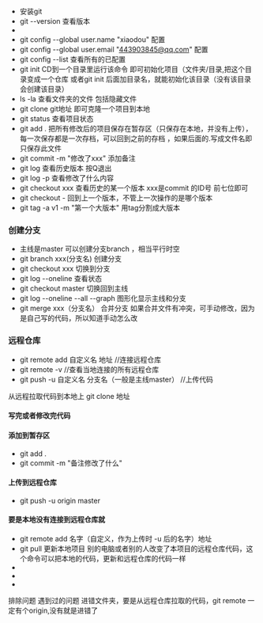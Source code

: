# 
+ 安装git
+ git --version 查看版本
+ 
+ git config --global user.name "xiaodou" 配置
+ git config --global user.email "443903845@qq.com" 配置
+ git config --list  查看所有的已配置
+ git init  CD到一个目录里运行该命令 即可初始化项目（文件夹/目录,把这个目录变成一个仓库 或者git init 后面加目录名，就能初始化该目录（没有该目录会创建该目录）
+ ls -la 查看文件夹的文件 包括隐藏文件
+ git clone git地址  即可克隆一个项目到本地
+ git status 查看项目状态
+ git add . 把所有修改后的项目保存在暂存区（只保存在本地，并没有上传），每一次保存都是一次存档，可以回到之前的存档 ，如果后面的.写成文件名即只保存此文件
+ git commit -m "修改了xxx"  添加备注
+ git log 查看历史版本 按Q退出
+ git log -p 查看修改了什么内容 
+ git checkout xxx 查看历史的某一个版本 xxx是commit 的ID号 前七位即可
+ git checkout - 回到上一个版本，不管上一次操作的是哪个版本 
+ git tag -a v1 -m "第一个大版本"  用tag分割成大版本

### 创建分支
+ 主线是master 可以创建分支branch ，相当平行时空
+ git branch xxx(分支名)  创建分支
+ git checkout xxx    切换到分支
+ git log --oneline 查看状态
+ git checkout master 切换回到主线
+ git log --oneline --all --graph 图形化显示主线和分支 
+ git merge xxx（分支名） 合并分支 如果合并文件有冲突，可手动修改，因为是自己写的代码，所以知道手动怎么改

### 远程仓库
+ git remote add 自定义名 地址   //连接远程仓库
+ git remote -v  //查看当地连接的所有远程仓库
+ git push -u 自定义名 分支名（一般是主线master） //上传代码



从远程拉取代码到本地上
git clone 地址

#### 写完或者修改完代码
#### 添加到暂存区
+ git add . 
+ git commit -m "备注修改了什么"

#### 上传到远程仓库
+ git push -u origin master

#### 要是本地没有连接到远程仓库就
+ git remote add 名字（自定义，作为上传时 -u 后的名字）地址
+ git pull 更新本地项目 别的电脑或者别的人改变了本项目的远程仓库代码，这个命令可以把本地的代码，更新和远程仓库的代码一样
+ 
+ 
+ 
排除问题 遇到过的问题
进错文件夹，要是从远程仓库拉取的代码，git remote 一定有个origin,没有就是进错了